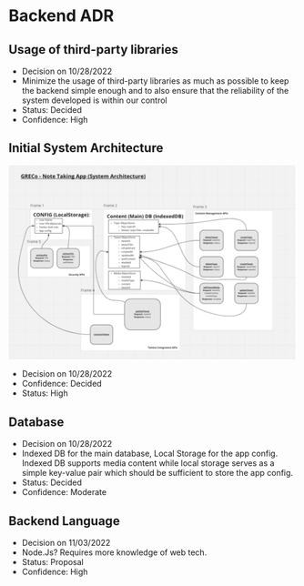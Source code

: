 # Backend ADR

## Usage of third-party libraries

- Decision on 10/28/2022
- Minimize the usage of third-party libraries as much as possible to keep the backend simple enough and to also ensure that the reliability of the system developed is within our control
- Status: Decided
- Confidence: High

## Initial System Architecture
![image](images/arch-1.png)

- Decision on 10/28/2022
- Confidence: Decided
- Status: High

## Database

- Decision on 10/28/2022
- Indexed DB for the main database, Local Storage for the app config. Indexed DB supports media content while local storage serves as a simple key-value pair which should be sufficient to store the app config.
- Status: Decided
- Confidence: Moderate

## Backend Language

- Decision on 11/03/2022
- Node.Js? Requires more knowledge of web tech.
- Status: Proposal
- Confidence: High